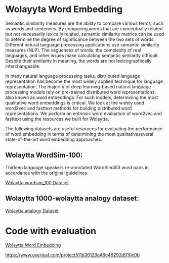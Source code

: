 # Wolayyta Word Embedding

Semantic similarity measures are the ability to compare various terms, such as words and sentences. By comparing words that are conceptually related but not necessarily lexically related, semantic similarity metrics can be used to determine the degree of significance between the two sets of words. Different natural language processing applications use semantic similarity measures (NLP). The vagueness of words, the complexity of real languages, and other issues make calculating semantic similarity difficult. Despite their similarity in meaning, the words are not lexicographically interchangeable.

In many natural language processing tasks, distributed language representation has become the most widely applied technique for language representation. The majority of deep learning-based natural language processing models rely on pre-trained distributed word representations, also known as word embeddings. For such models, determining the most qualitative word embeddings is critical. We look at the widely used word2vec and fasttext methods for building distributed word representations. We perform an entrinsic word evaluation of word2vec and fasttext using the resources we built for Wolaytta.

The following datasets are useful resources for evaluating the performance of word embedding in terms of determining the most qualitativeseveral state-of-the-art word embedding approaches.

## Wolaytta WordSim-100: 

Thirteen language speakers re-annotated WordSim353 word pairs in accordance with the original guidelines.

[Wolaytta wordsim_100 Dataset](https://github.com/TewodrosAbebe/Computational-Semantic-/blob/master/wol-WordSim-100.txt)

## Wolaytta 1000-wolaytta analogy dataset:

[Wolaytta analogy Dataset](https://github.com/TewodrosAbebe/Computational-Semantic-/blob/master/Analogy-Datasets.txt)


# Code with evaluation

[Wolaytta Word Embedding](https://github.com/TewodrosAbebe/Computational-Semantic-/blob/master/Wolaytta_Word_Embedding.ipynb)

https://www.overleaf.com/project/61b36129a48e46292d910e0b
